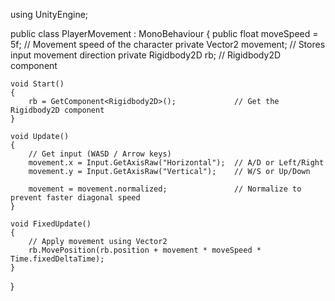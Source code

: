 using UnityEngine;

public class PlayerMovement : MonoBehaviour
{
    public float moveSpeed = 5f;                      // Movement speed of the character
    private Vector2 movement;                         // Stores input movement direction
    private Rigidbody2D rb;                           // Rigidbody2D component

    void Start()
    {
        rb = GetComponent<Rigidbody2D>();             // Get the Rigidbody2D component
    }

    void Update()
    {
        // Get input (WASD / Arrow keys)
        movement.x = Input.GetAxisRaw("Horizontal");  // A/D or Left/Right
        movement.y = Input.GetAxisRaw("Vertical");    // W/S or Up/Down

        movement = movement.normalized;               // Normalize to prevent faster diagonal speed
    }

    void FixedUpdate()
    {
        // Apply movement using Vector2
        rb.MovePosition(rb.position + movement * moveSpeed * Time.fixedDeltaTime);
    }
}

